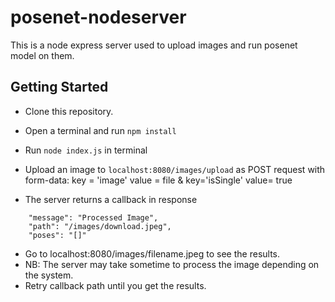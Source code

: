 # posenet-nodeserver

This is a node express server used to upload images and run posenet model on them.

## Getting Started

- Clone this repository.
- Open a terminal and run `npm install`
- Run `node index.js` in terminal

- Upload an image to `localhost:8080/images/upload` as POST request with form-data: key = 'image' value = file & key='isSingle' value= true
- The server returns a callback in response

```
    "message": "Processed Image",
    "path": "/images/download.jpeg",
    "poses": "[]"
```

- Go to localhost:8080/images/filename.jpeg to see the results.
- NB: The server may take sometime to process the image depending on the system.
- Retry callback path until you get the results.
